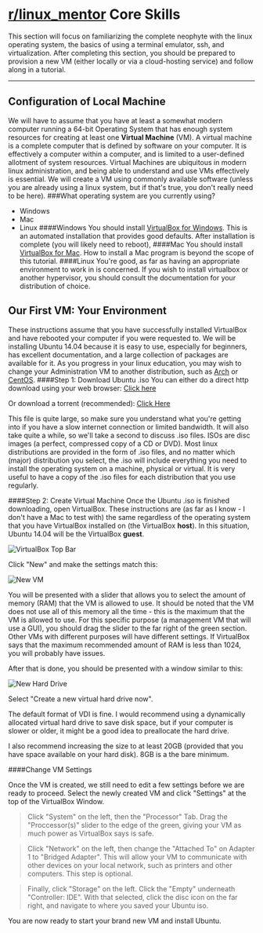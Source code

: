 [r/linux_mentor](http://reddit.com/r/linux_mentor) Core Skills
===================
This section will focus on familiarizing the complete neophyte with the linux operating system, the basics of using a terminal emulator, ssh, and virtualization. After completing this section, you should be prepared to provision a new VM (either locally or via a cloud-hosting service) and follow along in a tutorial. 

----------
Configuration of Local Machine
-------------
We will have to assume that you have at least a somewhat modern computer running a 64-bit Operating System that has enough system resources for creating at least one **Virtual Machine** (VM). A virtual machine is a complete computer that is defined by software on your computer. It is effectively a computer within a computer, and is limited to a user-defined allotment of system resources. Virtual Machines are ubiquitous in modern linux administration, and being able to understand and use VMs effectively is essential. We will create a VM using commonly available software (unless you are already using a linux system, but if that's true, you don't really need to be here). 
###What operating system are you currently using?
 * Windows
 * Mac
 * Linux 
####Windows
You should install [VirtualBox for Windows](http://download.virtualbox.org/virtualbox/4.3.22/VirtualBox-4.3.22-98236-Win.exe). This is an automated installation that provides good defaults. After installation is complete (you will likely need to reboot), 
####Mac
You should install [VirtualBox for Mac](http://download.virtualbox.org/virtualbox/4.3.22/VirtualBox-4.3.22-98236-OSX.dmg). How to install a Mac program is beyond the scope of this tutorial. 
####Linux
You're good, as far as having an appropriate environment to work in is concerned. If you wish to install virtualbox or another hypervisor, you should consult the documentation for your distribution of choice. 

Our First VM: Your Environment
------ 
 These instructions assume that you have successfully installed VirtualBox and have rebooted your computer if you were requested to. We will be installing Ubuntu 14.04 because it is easy to use, especially for beginners, has excellent documentation, and a large collection of packages are available for it. As you progress in your linux education, you may wish to change your Administration VM to another distribution, such as [Arch](http://archlinux.org) or [CentOS](http://centos.org). 
####Step 1: Download Ubuntu .iso
You can either do a direct http download using your web browser: [Click here](http://mirror.pnl.gov/releases/14.04/ubuntu-14.04.2-desktop-amd64.iso)

Or download a torrent (recommended): [Click Here](http://releases.ubuntu.com/14.04.2/ubuntu-14.04.2-desktop-amd64.iso.torrent) 

This file is quite large, so make sure you understand what you're getting into if you have a slow internet connection or limited bandwidth. It will also take quite a while, so we'll take a second to discuss .iso files. ISOs are disc images (a perfect, compressed copy of a CD or DVD). Most linux distributions are provided in the form of .iso files, and no matter which (major) distribution you select, the .iso will include everything you need to install the operating system on a machine, physical or virtual. It is very useful to have a copy of the .iso files for each distribution that you use regularly. 

####Step 2: Create Virtual Machine
Once the Ubuntu .iso is finished downloading, open VirtualBox. These instructions are (as far as I know - I don't have a Mac to test with) the same regardless of the operating system that you have VirtualBox installed on (the  VirtualBox **host**). In this situation, Ubuntu 14.04 will be the VirtualBox **guest**.  

![VirtualBox Top Bar](http://i.imgur.com/AFtjxD4.png)

Click "New" and make the settings match this:

![New VM](http://i.imgur.com/E47OBGY.png)

You will be presented with a slider that allows you to select the amount of memory (RAM) that the VM is allowed to use. It should be noted that the VM does not use all of this memory all the time - this is the maximum that the VM is allowed to use. For this specific purpose (a management VM that will use a GUI), you should drag the slider to the far right of the green section. Other VMs with different purposes will have different settings. If VirtualBox says that the maximum recommended amount of RAM is less than 1024, you will probably have issues. 

After that is done, you should be presented with a window similar to this:

![New Hard Drive](http://i.imgur.com/y4IEBop.png "Hard Drive")

Select "Create a new virtual hard drive now".   

The default format of VDI is fine. I would recommend using a dynamically allocated virtual hard drive to save disk space, but if your computer is slower or older, it might be a good idea to preallocate the hard drive. 

I also recommend increasing the size to at least 20GB (provided that you have space available on your hard disk). 8GB is a the bare minimum. 

####Change VM Settings

Once the VM is created, we still need to edit a few settings before we are ready to proceed. Select the newly created VM and click "Settings" at the top of the VirtualBox Window. 

> Click "System" on the left, then the "Processor" Tab. Drag the "Proccessor(s)" slider to the edge of the green, giving your VM as much power as VirtualBox says is safe.

>  Click "Network" on the left, then change the "Attached To" on Adapter 1 to "Bridged Adapter". This will allow your VM to communicate with other devices on your local network, such as printers and other computers. This step is optional.

> Finally, click "Storage" on the left. Click the "Empty" underneath "Controller: IDE".  With that selected, click the disc icon on the far right, and navigate to where you saved your Ubuntu iso. 

You are now ready to start your brand new VM and install Ubuntu. 
